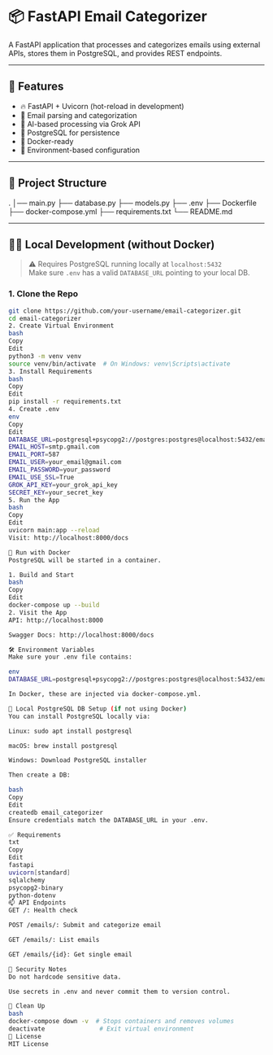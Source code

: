 # 📦 FastAPI Email Categorizer

A FastAPI application that processes and categorizes emails using external APIs, stores them in PostgreSQL, and provides REST endpoints.

---

## 🚀 Features

- 🔥 FastAPI + Uvicorn (hot-reload in development)
- 📩 Email parsing and categorization
- 🧠 AI-based processing via Grok API
- 🐘 PostgreSQL for persistence
- 🐳 Docker-ready
- 🔐 Environment-based configuration

---

## 📁 Project Structure

.
│── main.py
├── database.py
├── models.py
├── .env
├── Dockerfile
├── docker-compose.yml
├── requirements.txt
└── README.md

---

## 🧑‍💻 Local Development (without Docker)

> ⚠️ Requires PostgreSQL running locally at `localhost:5432`  
> Make sure `.env` has a valid `DATABASE_URL` pointing to your local DB.

### 1. Clone the Repo

```bash
git clone https://github.com/your-username/email-categorizer.git
cd email-categorizer
2. Create Virtual Environment
bash
Copy
Edit
python3 -m venv venv
source venv/bin/activate  # On Windows: venv\Scripts\activate
3. Install Requirements
bash
Copy
Edit
pip install -r requirements.txt
4. Create .env
env
Copy
Edit
DATABASE_URL=postgresql+psycopg2://postgres:postgres@localhost:5432/email_categorizer
EMAIL_HOST=smtp.gmail.com
EMAIL_PORT=587
EMAIL_USER=your_email@gmail.com
EMAIL_PASSWORD=your_password
EMAIL_USE_SSL=True
GROK_API_KEY=your_grok_api_key
SECRET_KEY=your_secret_key
5. Run the App
bash
Copy
Edit
uvicorn main:app --reload
Visit: http://localhost:8000/docs

🐳 Run with Docker
PostgreSQL will be started in a container.

1. Build and Start
bash
Copy
Edit
docker-compose up --build
2. Visit the App
API: http://localhost:8000

Swagger Docs: http://localhost:8000/docs

🛠️ Environment Variables
Make sure your .env file contains:

env
DATABASE_URL=postgresql+psycopg2://postgres:postgres@localhost:5432/email_categorizer  # or asyncpg for async SQLAlchemy

In Docker, these are injected via docker-compose.yml.

🐘 Local PostgreSQL DB Setup (if not using Docker)
You can install PostgreSQL locally via:

Linux: sudo apt install postgresql

macOS: brew install postgresql

Windows: Download PostgreSQL installer

Then create a DB:

bash
Copy
Edit
createdb email_categorizer
Ensure credentials match the DATABASE_URL in your .env.

✅ Requirements
txt
Copy
Edit
fastapi
uvicorn[standard]
sqlalchemy
psycopg2-binary
python-dotenv
📫 API Endpoints
GET /: Health check

POST /emails/: Submit and categorize email

GET /emails/: List emails

GET /emails/{id}: Get single email

🔐 Security Notes
Do not hardcode sensitive data.

Use secrets in .env and never commit them to version control.

🧼 Clean Up
bash
docker-compose down -v  # Stops containers and removes volumes
deactivate               # Exit virtual environment
📜 License
MIT License

